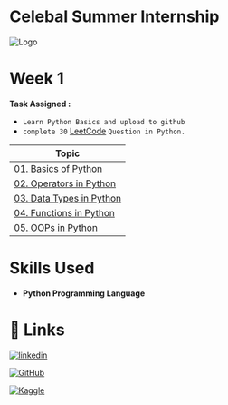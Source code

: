 # Celebal Summer Internship

![Logo](https://celebaltech.com/assets/img/celebal.webp)

# Week 1

**Task Assigned :**

- `Learn Python Basics and upload to github`
- `complete 30` [LeetCode](https://leetcode.com/problemset/all/) `Question in Python.`

| Topic                                                                                                                                  |
| -------------------------------------------------------------------------------------------------------------------------------------- |
| [01. Basics of Python](https://github.com/BlamerX/Celebal-Summer-Internship/tree/master/Week%201/01.%20Basics%20of%20Python)           |
| [02. Operators in Python](https://github.com/BlamerX/Celebal-Summer-Internship/tree/master/Week%201/02.%20Operators%20in%20Python)     |
| [03. Data Types in Python](https://github.com/BlamerX/Celebal-Summer-Internship/tree/master/Week%201/03.%20Data%20Types%20in%20Python) |
| [04. Functions in Python](https://github.com/BlamerX/Celebal-Summer-Internship/tree/master/Week%201/04.%20Functions%20in%20Python)     |
| [05. OOPs in Python](https://github.com/BlamerX/Celebal-Summer-Internship/tree/master/Week%201/05.%20OOPs%20in%20Python)               |

# Skills Used

- **Python Programming Language**

# 🔗 Links

[![linkedin](https://img.shields.io/badge/linkedin-0A66C2?style=for-the-badge&logo=linkedin&logoColor=white)](https://www.linkedin.com/in/adarsh-kumar-374150171/)

[![GitHub](https://img.shields.io/badge/GitHub-100000?style=for-the-badge&logo=github&Color=white)](https://github.com/BlamerX)

[![Kaggle](https://img.shields.io/badge/Kaggle-20BEFF?style=for-the-badge&logo=kaggle&logoColor=white)](https://www.kaggle.com/blamerx)
